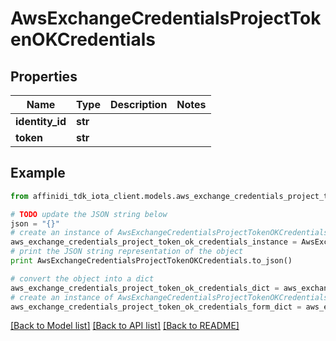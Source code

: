 # AwsExchangeCredentialsProjectTokenOKCredentials

## Properties

| Name            | Type    | Description | Notes |
| --------------- | ------- | ----------- | ----- |
| **identity_id** | **str** |             |
| **token**       | **str** |             |

## Example

```python
from affinidi_tdk_iota_client.models.aws_exchange_credentials_project_token_ok_credentials import AwsExchangeCredentialsProjectTokenOKCredentials

# TODO update the JSON string below
json = "{}"
# create an instance of AwsExchangeCredentialsProjectTokenOKCredentials from a JSON string
aws_exchange_credentials_project_token_ok_credentials_instance = AwsExchangeCredentialsProjectTokenOKCredentials.from_json(json)
# print the JSON string representation of the object
print AwsExchangeCredentialsProjectTokenOKCredentials.to_json()

# convert the object into a dict
aws_exchange_credentials_project_token_ok_credentials_dict = aws_exchange_credentials_project_token_ok_credentials_instance.to_dict()
# create an instance of AwsExchangeCredentialsProjectTokenOKCredentials from a dict
aws_exchange_credentials_project_token_ok_credentials_form_dict = aws_exchange_credentials_project_token_ok_credentials.from_dict(aws_exchange_credentials_project_token_ok_credentials_dict)
```

[[Back to Model list]](../README.md#documentation-for-models) [[Back to API list]](../README.md#documentation-for-api-endpoints) [[Back to README]](../README.md)
